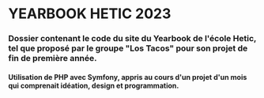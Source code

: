 # YEARBOOK HETIC 2023

### Dossier contenant le code du site du Yearbook de l'école Hetic, tel que proposé par le groupe "Los Tacos" pour son projet de fin de première année.
#### Utilisation de PHP avec Symfony, appris au cours d'un projet d'un mois qui comprenait idéation, design et programmation.
